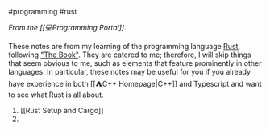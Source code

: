 #programming #rust 

*From the [[💻Programming Portal]].*

These notes are from my learning of the programming language [Rust](https://www.rust-lang.org/), following ["The Book"](https://doc.rust-lang.org/book/). They are catered to me; therefore, I will skip things that seem obvious to me, such as elements that feature prominently in other languages. In particular, these notes may be useful for you if you already have experience in both [[⛺C++ Homepage|C++]] and Typescript and want to see what Rust is all about.

1. [[Rust Setup and Cargo]]
2. 